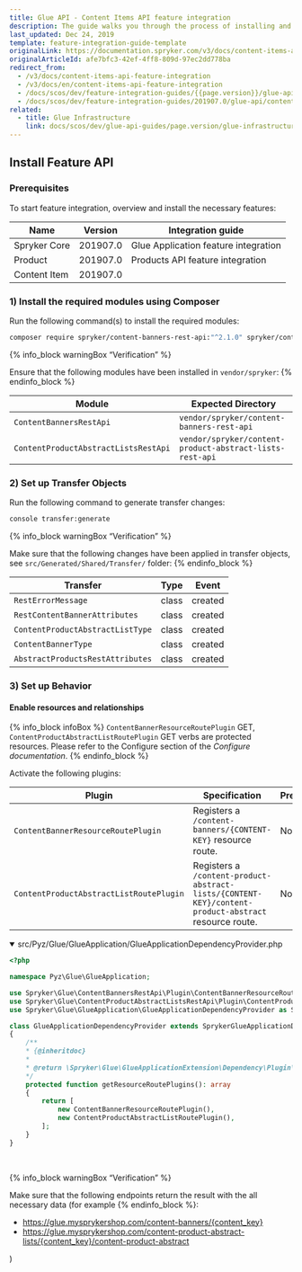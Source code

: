 ```yaml
---
title: Glue API - Content Items API feature integration
description: The guide walks you through the process of installing and configuring the Content Items feature in the project.
last_updated: Dec 24, 2019
template: feature-integration-guide-template
originalLink: https://documentation.spryker.com/v3/docs/content-items-api-feature-integration
originalArticleId: afe7bfc3-42ef-4ff8-809d-97ec2dd778ba
redirect_from:
  - /v3/docs/content-items-api-feature-integration
  - /v3/docs/en/content-items-api-feature-integration
  - /docs/scos/dev/feature-integration-guides/{{page.version}}/glue-api/glue-api-content-items-feature-integration.html
  - /docs/scos/dev/feature-integration-guides/201907.0/glue-api/content-items-apifeature-integration.html
related:
  - title: Glue Infrastructure
    link: docs/scos/dev/glue-api-guides/page.version/glue-infrastructure.html
---
```


## Install Feature API
### Prerequisites
To start feature integration, overview and install the necessary features:

| Name | Version | Integration guide |
| --- | --- | --- |
| Spryker Core | 201907.0 | Glue Application feature integration |
| Product | 201907.0 | Products API feature integration |
| Content Item | 201907.0 |  |

### 1) Install the required modules using Composer
Run the following command(s) to install the required modules:

```bash
composer require spryker/content-banners-rest-api:"^2.1.0" spryker/content-product-abstract-lists-rest-api:"^1.0.0" --update-with-dependencies
```

{% info_block warningBox “Verification” %}

Ensure that the following modules have been installed in `vendor/spryker`:
{% endinfo_block %}

| Module | Expected Directory |
| --- | --- |
| `ContentBannersRestApi` | `vendor/spryker/content-banners-rest-api` |
| `ContentProductAbstractListsRestApi` | `vendor/spryker/content-product-abstract-lists-rest-api` |

### 2) Set up Transfer Objects
Run the following command to generate transfer changes:

```bash
console transfer:generate
```

{% info_block warningBox “Verification” %}

Make sure that the following changes have been applied in transfer objects, see    `src/Generated/Shared/Transfer/` folder:
{% endinfo_block %}

| Transfer | Type | Event |
| --- | --- | --- |
| `RestErrorMessage` | class | created |
| `RestContentBannerAttributes` | class | created |
| `ContentProductAbstractListType` | class | created |
| `ContentBannerType` | class | created |
| `AbstractProductsRestAttributes` | class | created |

### 3) Set up Behavior
#### Enable resources and relationships

{% info_block infoBox %}
`ContentBannerResourceRoutePlugin` GET, `ContentProductAbstractListRoutePlugin` GET verbs are protected resources. Please refer to the Configure section of the *Configure documentation*.
{% endinfo_block %}

Activate the following plugins:

| Plugin | Specification | Prerequisites | Namespace |
| --- | --- | --- | --- |
| `ContentBannerResourceRoutePlugin` | Registers a `/content-banners/{CONTENT-KEY}` resource route. | None | `Spryker\Glue\ContentBannersRestApi\Plugin` |
| `ContentProductAbstractListRoutePlugin` | Registers a `/content-product-abstract-lists/{CONTENT-KEY}/content-product-abstract` resource route. | None | `Spryker\Glue\ContentProductAbstractListsRestApi\Plugin` |

<details open>
<summary markdown='span'>src/Pyz/Glue/GlueApplication/GlueApplicationDependencyProvider.php</summary>

```php
<?php

namespace Pyz\Glue\GlueApplication;

use Spryker\Glue\ContentBannersRestApi\Plugin\ContentBannerResourceRoutePlugin;
use Spryker\Glue\ContentProductAbstractListsRestApi\Plugin\ContentProductAbstractListRoutePlugin;
use Spryker\Glue\GlueApplication\GlueApplicationDependencyProvider as SprykerGlueApplicationDependencyProvider;

class GlueApplicationDependencyProvider extends SprykerGlueApplicationDependencyProvider
{
	/**
	* {@inheritdoc}
	*
	* @return \Spryker\Glue\GlueApplicationExtension\Dependency\Plugin\ResourceRoutePluginInterface[]
	*/
	protected function getResourceRoutePlugins(): array
	{
		return [
			new ContentBannerResourceRoutePlugin(),
			new ContentProductAbstractListRoutePlugin(),
		];
	}
}
```

<br>
</details>

{% info_block warningBox “Verification” %}

Make sure that the following endpoints return the result with the all necessary data (for example
{% endinfo_block %}:<ul><li>https://glue.mysprykershop.com/content-banners/{content_key}</li><li>https://glue.mysprykershop.com/content-product-abstract-lists/{content_key}/content-product-abstract</li></ul>)

<!-- Last review date: Aug 08, 2019 by Stanislav Matveyev, Yuliia Boiko-->
